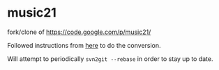 music21
=======

fork/clone of https://code.google.com/p/music21/

Followed instructions from [here](https://help.github.com/articles/importing-from-subversion) to do the conversion.

Will attempt to periodically `svn2git --rebase` in order to stay up to date.
